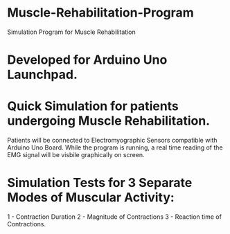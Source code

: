 # Muscle-Rehabilitation-Program
Simulation Program for Muscle Rehabilitation

# Developed for Arduino Uno Launchpad.
# Quick Simulation for patients undergoing Muscle Rehabilitation.
  Patients will be connected to Electromyographic Sensors compatible with Arduino Uno Board.
  While the program is running, a real time reading of the EMG signal will be visbile graphically
  on screen.
# Simulation Tests for 3 Separate Modes of Muscular Activity:
  1 - Contraction Duration
  2 - Magnitude of Contractions
  3 - Reaction time of Contractions.

